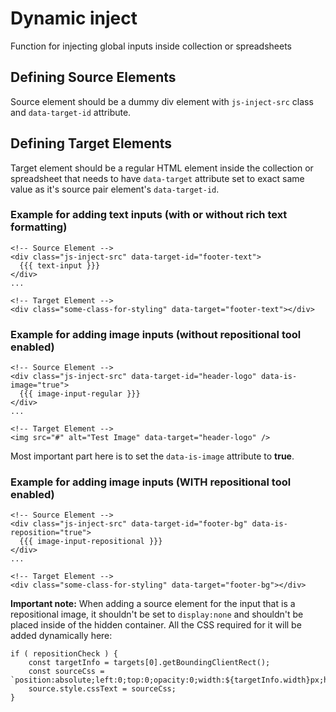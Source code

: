 # Dynamic inject
Function for injecting global inputs inside collection or spreadsheets

## Defining Source Elements
Source element should be a dummy div element with `js-inject-src` class and `data-target-id` attribute.

## Defining Target Elements
Target element should be a regular HTML element inside the collection or spreadsheet that needs to have
`data-target` attribute set to exact same value as it's source pair element's `data-target-id`.

### Example for adding text inputs (with or without rich text formatting)
```
<!-- Source Element -->
<div class="js-inject-src" data-target-id="footer-text">
  {{{ text-input }}}
</div>
...

<!-- Target Element -->
<div class="some-class-for-styling" data-target="footer-text"></div>
```
### Example for adding image inputs (without repositional tool enabled)
```
<!-- Source Element -->
<div class="js-inject-src" data-target-id="header-logo" data-is-image="true">
  {{{ image-input-regular }}}
</div>
...

<!-- Target Element -->
<img src="#" alt="Test Image" data-target="header-logo" />
```
Most important part here is to set the `data-is-image` attribute to **true**.

### Example for adding image inputs (WITH repositional tool enabled)
```
<!-- Source Element -->
<div class="js-inject-src" data-target-id="footer-bg" data-is-reposition="true">
  {{{ image-input-repositional }}}
</div>
...

<!-- Target Element -->
<div class="some-class-for-styling" data-target="footer-bg"></div>
```
**Important note:** When adding a source element for the input that is a repositional image, it shouldn't be set to `display:none` and shouldn't be placed inside of the hidden container. All the CSS required for it will be added dynamically here:
```      
if ( repositionCheck ) {
    const targetInfo = targets[0].getBoundingClientRect();
    const sourceCss = `position:absolute;left:0;top:0;opacity:0;width:${targetInfo.width}px;height:${targetInfo.height}px;`;
    source.style.cssText = sourceCss;
}
```
   
